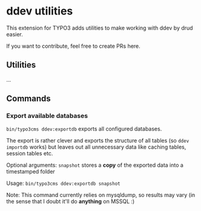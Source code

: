 # ddev utilities

This extension for TYPO3 adds utilities to make working with
ddev by drud easier.

If you want to contribute, feel free to create PRs here.

## Utilities

...

## Commands

### Export available databases

`bin/typo3cms ddev:exportdb` exports all configured databases.

The export is rather clever and exports the structure of all tables (so
`ddev importdb` works) but leaves out all unnecessary data like caching tables,
session tables etc.

Optional arguments:
`snapshot` stores a **copy** of the exported data into a timestamped folder

Usage:
`bin/typo3cms ddev:exportdb snapshot`

Note:
This command currently relies on mysqldump, so results may vary (in the sense
that I doubt it'll do **anything** on MSSQL :)
